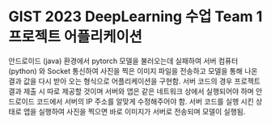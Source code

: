 # GIST 2023 DeepLearning 수업 Team 1 프로젝트 어플리케이션
안드로이드 (java) 환경에서 pytorch 모델을 불러오는데 실패하여 서버 컴퓨터 (python) 와 Socket 통신하여 사진을 찍은 이미지 파일을 전송하고 모델을 통해 나온 결과 값을 다시 받아 오는 형식으로 어플리케이션을 구현함.
서버 코드의 경우 프로젝트 결과 제출 시 따로 제공할 것이며 서버와 앱은 같은 네트워크 상에서 실행되어야 하며 안드로이드 코드에서 서버의 IP 주소를 알맞게 수정해주어야 함.
서버 코드를 실행 시킨 상태로 앱을 실행하여 사진을 찍으면 바로 이미지가 서버로 전송되며 모델이 실행됨.
